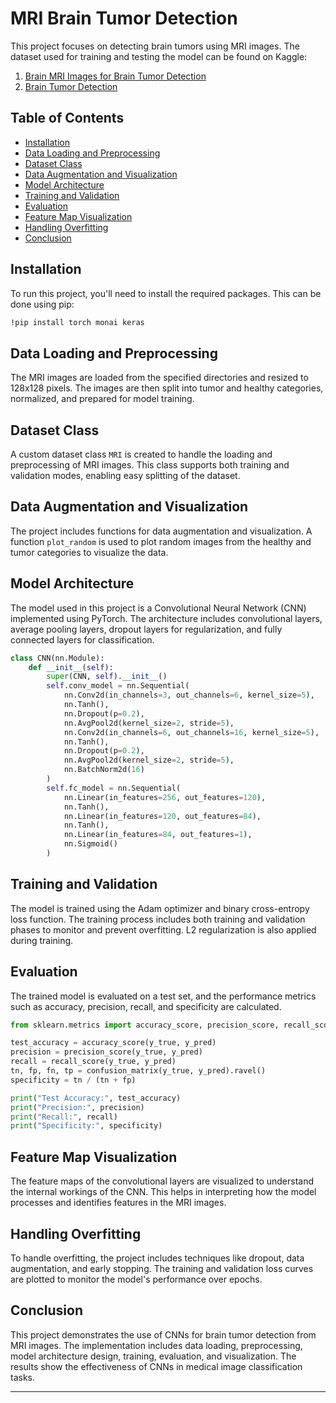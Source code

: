 # MRI Brain Tumor Detection

This project focuses on detecting brain tumors using MRI images. The dataset used for training and testing the model can be found on Kaggle:

1. [Brain MRI Images for Brain Tumor Detection](https://www.kaggle.com/datasets/navoneel/brain-mri-images-for-brain-tumor-detection)
2. [Brain Tumor Detection](https://www.kaggle.com/datasets/ahmedhamada0/brain-tumor-detection)

## Table of Contents

- [Installation](#installation)
- [Data Loading and Preprocessing](#data-loading-and-preprocessing)
- [Dataset Class](#dataset-class)
- [Data Augmentation and Visualization](#data-augmentation-and-visualization)
- [Model Architecture](#model-architecture)
- [Training and Validation](#training-and-validation)
- [Evaluation](#evaluation)
- [Feature Map Visualization](#feature-map-visualization)
- [Handling Overfitting](#handling-overfitting)
- [Conclusion](#conclusion)

## Installation

To run this project, you'll need to install the required packages. This can be done using pip:

```bash
!pip install torch monai keras
```

## Data Loading and Preprocessing

The MRI images are loaded from the specified directories and resized to 128x128 pixels. The images are then split into tumor and healthy categories, normalized, and prepared for model training.

## Dataset Class

A custom dataset class `MRI` is created to handle the loading and preprocessing of MRI images. This class supports both training and validation modes, enabling easy splitting of the dataset.

## Data Augmentation and Visualization

The project includes functions for data augmentation and visualization. A function `plot_random` is used to plot random images from the healthy and tumor categories to visualize the data.

## Model Architecture

The model used in this project is a Convolutional Neural Network (CNN) implemented using PyTorch. The architecture includes convolutional layers, average pooling layers, dropout layers for regularization, and fully connected layers for classification.

```python
class CNN(nn.Module):
    def __init__(self):
        super(CNN, self).__init__()
        self.conv_model = nn.Sequential(
            nn.Conv2d(in_channels=3, out_channels=6, kernel_size=5),
            nn.Tanh(),
            nn.Dropout(p=0.2),
            nn.AvgPool2d(kernel_size=2, stride=5),
            nn.Conv2d(in_channels=6, out_channels=16, kernel_size=5),
            nn.Tanh(),
            nn.Dropout(p=0.2),
            nn.AvgPool2d(kernel_size=2, stride=5),
            nn.BatchNorm2d(16)
        )
        self.fc_model = nn.Sequential(
            nn.Linear(in_features=256, out_features=120),
            nn.Tanh(),
            nn.Linear(in_features=120, out_features=84),
            nn.Tanh(),
            nn.Linear(in_features=84, out_features=1),
            nn.Sigmoid()
        )
```

## Training and Validation

The model is trained using the Adam optimizer and binary cross-entropy loss function. The training process includes both training and validation phases to monitor and prevent overfitting. L2 regularization is also applied during training.

## Evaluation

The trained model is evaluated on a test set, and the performance metrics such as accuracy, precision, recall, and specificity are calculated.

```python
from sklearn.metrics import accuracy_score, precision_score, recall_score, confusion_matrix

test_accuracy = accuracy_score(y_true, y_pred)
precision = precision_score(y_true, y_pred)
recall = recall_score(y_true, y_pred)
tn, fp, fn, tp = confusion_matrix(y_true, y_pred).ravel()
specificity = tn / (tn + fp)

print("Test Accuracy:", test_accuracy)
print("Precision:", precision)
print("Recall:", recall)
print("Specificity:", specificity)
```

## Feature Map Visualization

The feature maps of the convolutional layers are visualized to understand the internal workings of the CNN. This helps in interpreting how the model processes and identifies features in the MRI images.

## Handling Overfitting

To handle overfitting, the project includes techniques like dropout, data augmentation, and early stopping. The training and validation loss curves are plotted to monitor the model's performance over epochs.

## Conclusion

This project demonstrates the use of CNNs for brain tumor detection from MRI images. The implementation includes data loading, preprocessing, model architecture design, training, evaluation, and visualization. The results show the effectiveness of CNNs in medical image classification tasks.

---

